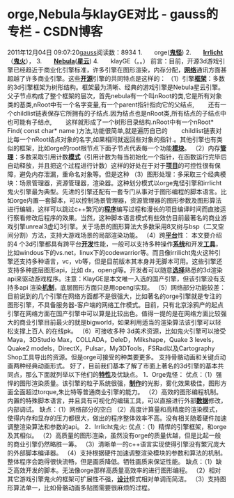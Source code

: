 # orge,Nebula与klayGE对比 - gauss的专栏 - CSDN博客
2011年12月04日 09:07:20[gauss](https://me.csdn.net/mathlmx)阅读数：8934
1.       orge([**鬼怪**](http://imgcache.qq.com/qzone/qzfl/editor/assets/blank.htm#))
2.       [**Irrlicht**](http://imgcache.qq.com/qzone/qzfl/editor/assets/blank.htm#)（[**鬼火**](http://imgcache.qq.com/qzone/qzfl/editor/assets/blank.htm#)），
3.       [**Nebula**](http://imgcache.qq.com/qzone/qzfl/editor/assets/blank.htm#)([**星云**](http://imgcache.qq.com/qzone/qzfl/editor/assets/blank.htm#))
4.       klayGE（。。）
前言：目前，开源3d游戏引擎已经趋近于商业化引擎标准，许多引擎在图形渲染，内存分配，[**网络**](http://imgcache.qq.com/qzone/qzfl/editor/assets/blank.htm#)通讯方面甚超越了许多商业引擎。这些[**开源**](http://imgcache.qq.com/qzone/qzfl/editor/assets/blank.htm#)引擎的共同特点是这样的：
（1）引擎[**框架**](http://imgcache.qq.com/qzone/qzfl/editor/assets/blank.htm#)：多数的3d引擎框架为树形结构。框架最为清晰、经典的游戏引擎是Nebula星云引擎。父子节点构成了整个框架的层次，首先nebula有一个叫nRoot的类,它是所有对象类的基类,nRoot中有一个名字变量,有一个parent指针指向它的父结点,
　　还有一个childlist链表保存它所拥有的子结点.因为结点也是nRoot类,所有结点的子结点中也可能有子结点,
　　这样就形成了一个树形目录结构.nRoot中有一个nRoot* Find( const char* name )方法,功能很简单,就是遍历自已的
　　childlist链表对比每一个nRoot结点对象的名字,如果相同就返回些对象的指针.。其他引擎也有类似的框架，比如orge的root根节点下面子节点代表每一个功能[**模块**](http://imgcache.qq.com/qzone/qzfl/editor/assets/blank.htm#)。
（2）内存[**管理**](http://imgcache.qq.com/qzone/qzfl/editor/assets/blank.htm#)：多数采取引用计数[**模式**](http://imgcache.qq.com/qzone/qzfl/editor/assets/blank.htm#)（引用计数为每当初始化一个指针，在函数运行完毕后自动释放，并且把这个过程进行计数）这样的好处在于对于[**项目**](http://imgcache.qq.com/qzone/qzfl/editor/assets/blank.htm#)的可控性很有保障，避免内存泄漏，重命名对象等。但是这种
（3）图形处理：多采取三个经典模块：场景管理器，资源管理器，渲染器。这种划分模式以orge鬼怪引擎和irrlicht鬼火引擎最为典型。先进的引擎还配有一套专门从事对于图形编程的脚本语言。比如orge内置一套脚本，可以控制场景管理器，资源管理器的图形参数及图形算法进行编辑，这样可以跳过c++繁冗的[**程序**](http://imgcache.qq.com/qzone/qzfl/editor/assets/blank.htm#)编写过程和漫长的项目编译时间而直接运行察看修改后程序的效果。当然，这种脚本语言模式有些效仿目前最著名的商业游戏引擎unreal3虚幻3引擎。关于场景的图形算法大多数采用8叉树与bsp（二叉空间分割）方法，支持大游戏场景的局部渲染功能。
（4）跨[**平台**](http://imgcache.qq.com/qzone/qzfl/editor/assets/blank.htm#)性：
本文要介绍的4 个3d引擎都具有跨平台[**开发**](http://imgcache.qq.com/qzone/qzfl/editor/assets/blank.htm#)性能，一般可以支持多种操作[**系统**](http://imgcache.qq.com/qzone/qzfl/editor/assets/blank.htm#)和开发[**工具**](http://imgcache.qq.com/qzone/qzfl/editor/assets/blank.htm#)，比如windous下的vs.net，linux下的codewarrior等。而且像irrilicht鬼火这种引擎还支持多种语言，vc，vb等，但是目前版本其本身并无脚本可用。这些引擎还支持多种底层图形api，比如
 dx，opengl等。开发者可以随意[**选择**](http://imgcache.qq.com/qzone/qzfl/editor/assets/blank.htm#)熟悉的3d渲染api来驱动游戏程序。注意：KlayGE是本文唯一入选的国产引擎，但该引擎没有支持多api 渲染[**机制**](http://imgcache.qq.com/qzone/qzfl/editor/assets/blank.htm#)，底层图形方面只是用opengl实现。
（5）网络部分功能较差：目前说到的几个引擎在网络方面都不是很强大，比如著名的orge引擎就是专注的图形引擎，不具备服务器-客户端的网络工作模式。目前，只有北京涂鸦产的起点引擎在网络方面在国产引擎中可以算是比较出色。值得一提的是在网络方面比较强大的商业引擎目前最火的就是bigworld，如果利用适当的渲染算法该引擎可以轻松支撑上百人
的在线pk。
（6）可接收多种 3d美术资源，比如鬼火引擎可以接受Maya，3DStudio Max，COLLADA，DeleD，Milkshape，Quake 3 levels，Quake2 models，DirectX，Pulsar，My3DTools，FSRad以及Cartography Shop工具导出的资源。但是orge可接受的种类要更多。
支持骨骼动画和关键贞动画两种经典动画形式。
好了，目前我们基本了解了市面上著名的3d引擎的基本共同点，那么下面就列举以下他们的[**特性**](http://imgcache.qq.com/qzone/qzfl/editor/assets/blank.htm#)及优缺点。
1．Orge鬼怪：
优点：（1）强悍的图形渲染质量。该引擎的粒子系统很强，[**制作**](http://imgcache.qq.com/qzone/qzfl/editor/assets/blank.htm#)的光影，雾化效果极佳，图形方面全面超过torque,朱比特等普通商业引擎的能力。
（2）高效的图形编程机制。内置的特殊脚本语言，并且具有可视化的编辑工具，可以直接进行外部[**数据**](http://imgcache.qq.com/qzone/qzfl/editor/assets/blank.htm#)修改，内部调试。
缺点：（1）网络部分的空白
（2）高度计算量和高精度的渲染模式，使得内存和显存的压力都很大，做出的程序整体效率不高。没有相关随着硬件加速调整渲染算法和参数的api。
2．Irrlicht鬼火:
优点：（1）精悍的引擎框架，和orge及其相似。
（2）高质量的图形渲染，虽然没有orge的质量优越，但是比起一般的商业引擎仍然略胜一筹。
（3）清晰单一的c++语言实现使得引擎没有繁冗庞大的外部脚本编译器。
（4）支持根据硬件加速调整渲染模块的参数和算法的机制。整体程序会跑得很快流畅，但是画质降低。牺牲画质来保证性能。
缺点：（1）缺乏高效开发的脚本。无法像orge那样高质量高效率的进行图形编程。
（2）相对其它游戏引擎鬼火的框架可扩展性不强，[**设计**](http://imgcache.qq.com/qzone/qzfl/editor/assets/blank.htm#)模式相对单调而简洁。
（3）支持图形算法单一，比如骨骼动画多贴图需要很麻烦的过程。
